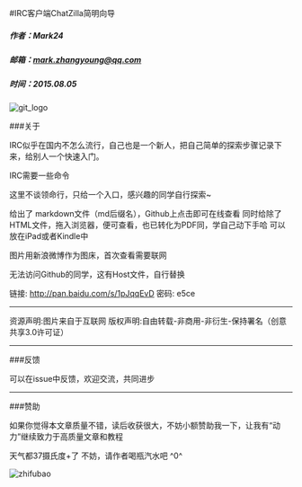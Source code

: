#IRC客户端ChatZilla简明向导
##### 作者：Mark24
##### 邮箱：mark.zhangyoung@qq.com
##### 时间：2015.08.05
![git_logo](http://ww1.sinaimg.cn/mw690/44894cbbgw1eus4od5flfj20kw0h2mzd.jpg)

###关于

IRC似乎在国内不怎么流行，自己也是一个新人，把自己简单的探索步骤记录下来，给别人一个快速入门。

IRC需要一些命令 

这里不谈领命行，只给一个入口，感兴趣的同学自行探索~



给出了 markdown文件（md后缀名），Github上点击即可在线查看
同时给除了HTML文件，拖入浏览器，便可查看，也已转化为PDF同，学自己动下手哈
可以放在iPad或者Kindle中

图片用新浪微博作为图床，首次查看需要联网

无法访问Github的同学，这有Host文件，自行替换

链接: http://pan.baidu.com/s/1pJqqEvD 密码: e5ce

<hr>
资源声明:图片来自于互联网  
版权声明:自由转载-非商用-非衍生-保持署名（创意共享3.0许可证）

<hr>
###反馈

可以在issue中反馈，欢迎交流，共同进步

<hr>
###赞助

如果你觉得本文章质量不错，读后收获很大，不妨小额赞助我一下，让我有“动力”继续致力于高质量文章和教程

天气都37摄氏度+了
不妨，请作者喝瓶汽水吧 ^0^


![zhifubao](http://ww1.sinaimg.cn/mw690/44894cbbgw1euiwofemusj20dt0dijsy.jpg)